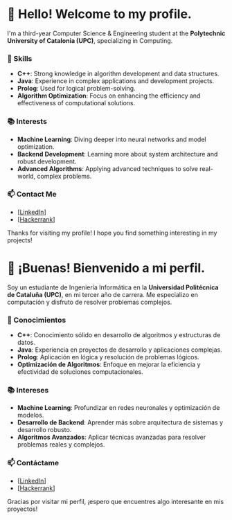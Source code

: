<!-- ## Hi there 👋 -->
# 👋 Hello! Welcome to my profile.

I'm a third-year Computer Science & Engineering student at the **Polytechnic University of Catalonia (UPC)**, specializing in Computing.

### 🚀 Skills
- **C++**: Strong knowledge in algorithm development and data structures.
- **Java**: Experience in complex applications and development projects.
- **Prolog**: Used for logical problem-solving.
- **Algorithm Optimization**: Focus on enhancing the efficiency and effectiveness of computational solutions.
<!--
### 🔭 Current Projects
- **Optimization in Artificial Intelligence**: Exploring algorithms to solve complex AI problems.
- **Social Media Connection Tool**: Developing a tool that allows users to post automatically on social media from a web page.
-->
### 📚 Interests
- **Machine Learning**: Diving deeper into neural networks and model optimization.
- **Backend Development**: Learning more about system architecture and robust development.
- **Advanced Algorithms**: Applying advanced techniques to solve real-world, complex problems.

### 📫 Contact Me
<!-- - [Your Email] -->
- [[LinkedIn](https://www.linkedin.com/in/verenisse-famara-c%C3%A1ceres-p%C3%A9rez/)]
- [[Hackerrank](https://www.hackerrank.com/profile/verenisse)]

Thanks for visiting my profile! I hope you find something interesting in my projects!

# 👋 ¡Buenas! Bienvenido a mi perfil.

Soy un estudiante de Ingeniería Informática en la **Universidad Politécnica de Cataluña (UPC)**, en mi tercer año de carrera. Me especializo en computación y disfruto de resolver problemas complejos.

### 🚀 Conocimientos
- **C++**: Conocimiento sólido en desarrollo de algoritmos y estructuras de datos.
- **Java**: Experiencia en proyectos de desarrollo y aplicaciones complejas.
- **Prolog**: Aplicación en lógica y resolución de problemas lógicos.
- **Optimización de Algoritmos**: Enfoque en mejorar la eficiencia y efectividad de soluciones computacionales.
<!--
### 🔭 Proyectos Actuales
- **Optimización en Inteligencia Artificial**: Exploración de algoritmos para resolver problemas de IA complejos.
- **Herramienta de Conexión a Redes Sociales**: Desarrollo de una herramienta que permite a los usuarios realizar publicaciones automáticas en redes sociales desde una página web.
 -->
### 📚 Intereses
- **Machine Learning**: Profundizar en redes neuronales y optimización de modelos.
- **Desarrollo de Backend**: Aprender más sobre arquitectura de sistemas y desarrollo robusto.
- **Algoritmos Avanzados**: Aplicar técnicas avanzadas para resolver problemas reales y complejos.

### 📫 Contáctame
<!-- - [Tu Correo Electrónico] -->
- [[LinkedIn](https://www.linkedin.com/in/verenisse-famara-c%C3%A1ceres-p%C3%A9rez/)]
- [[Hackerrank](https://www.hackerrank.com/profile/verenisse)]

Gracias por visitar mi perfil, ¡espero que encuentres algo interesante en mis proyectos!


<!--
**vef-am/vef-am** is a ✨ _special_ ✨ repository because its `README.md` (this file) appears on your GitHub profile.

Here are some ideas to get you started:

- 🔭 I’m currently working on ...
- 🌱 I’m currently learning ...
- 👯 I’m looking to collaborate on ...
- 🤔 I’m looking for help with ...
- 💬 Ask me about ...
- 📫 How to reach me: ...
- 😄 Pronouns: ...
- ⚡ Fun fact: ...
-->
